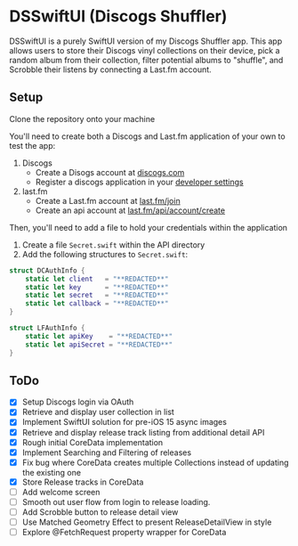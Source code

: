 # DSSwiftUI (Discogs Shuffler)

DSSwiftUI is a purely SwiftUI version of my Discogs Shuffler app. This app allows users to store their Discogs vinyl collections on their device, pick a random album from their collection, filter potential albums to "shuffle", and Scrobble their listens by connecting a Last.fm account.

## Setup
Clone the repository onto your machine

You'll need to create both a Discogs and Last.fm application of your own to test the app: 

1. Discogs
    * Create a Disogs account at [discogs.com](https://www.discogs.com/)
    * Register a discogs application in your [developer settings](https://www.discogs.com/settings/developers)
2. last.fm
    * Create a Last.fm account at [last.fm/join](https://www.last.fm/join)
    * Create an api account at [last.fm/api/account/create](https://www.last.fm/api/account/create)

Then, you'll need to add a file to hold your credentials within the application
1. Create a file `Secret.swift` within the API directory
2. Add the following structures to `Secret.swift`:

```swift
struct DCAuthInfo {
    static let client   = "**REDACTED**"
    static let key      = "**REDACTED**"
    static let secret   = "**REDACTED**"
    static let callback = "**REDACTED**"
}

struct LFAuthInfo {
    static let apiKey    = "**REDACTED**"
    static let apiSecret = "**REDACTED**"
}

```

## ToDo
- [x] Setup Discogs login via OAuth
- [x] Retrieve and display user collection in list
- [x] Implement SwiftUI solution for pre-iOS 15 async images
- [x] Retrieve and display release track listing from additional detail API
- [x] Rough initial CoreData implementation
- [x] Implement Searching and Filtering of releases
- [x] Fix bug where CoreData creates multiple Collections instead of updating the existing one
- [x] Store Release tracks in CoreData
- [ ] Add welcome screen
- [ ] Smooth out user flow from login to release loading.
- [ ] Add Scrobble button to release detail view
- [ ] Use Matched Geometry Effect to present ReleaseDetailView in style
- [ ] Explore @FetchRequest property wrapper for CoreData

